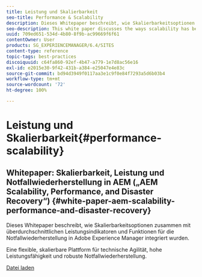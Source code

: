 ```yaml
---
title: Leistung und Skalierbarkeit
seo-title: Performance & Scalability
description: Dieses Whitepaper beschreibt, wie Skalierbarkeitsoptionen zusammen mit Leistungsindikatoren und Funktionen für die Notfallwiederherstellung in AEM integriert wurden.
seo-description: This white paper discusses the ways scalability has been built into AEM along with performance indicators and disaster recovery features.
uuid: 709ed651-534d-4b80-8f9b-ac99669f6f61
contentOwner: User
products: SG_EXPERIENCEMANAGER/6.4/SITES
content-type: reference
topic-tags: best-practices
discoiquuid: c64fa860-92ef-4b47-a779-1e7d8ac56e16
exl-id: e2015e30-9f42-431b-a384-e25047e4e83c
source-git-commit: bd94d3949f0117aa3e1c9f0e84f7293a5d6b03b4
workflow-type: tm+mt
source-wordcount: '72'
ht-degree: 100%

---
```


# Leistung und Skalierbarkeit{#performance-scalability}

## Whitepaper: Skalierbarkeit, Leistung und Notfallwiederherstellung in AEM („AEM Scalability, Performance, and Disaster Recovery“) {#white-paper-aem-scalability-performance-and-disaster-recovery}

Dieses Whitepaper beschreibt, wie Skalierbarkeitsoptionen zusammen mit überdurchschnittlichen Leistungsindikatoren und Funktionen für die Notfallwiederherstellung in Adobe Experience Manager integriert wurden.

Eine flexible, skalierbare Plattform für technische Agilität, hohe Leistungsfähigkeit und robuste Notfallwiederherstellung.

[Datei laden](assets/aem_scalability_whitepaperfinal-06122015je.pdf)

